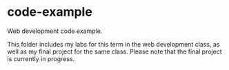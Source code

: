 # code-example
Web development code example.

This folder includes my labs for this term in the web development class, as well as my final project for the same class. 
Please note that the final project is currently in progress.

